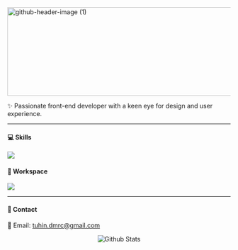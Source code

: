 
<img width="578" height="200" alt="github-header-image (1)" src="https://github.com/user-attachments/assets/55087a9a-60bd-435b-afd7-abbeb2e24729"/>


✨ Passionate front-end developer with a keen eye for design and user experience.



---
#### 💻 Skills

<img src="https://skillicons.dev/icons?i=bash,js,css,html,react,tailwind,bootstrap,figma,git,github" />

#### 🔨 Workspace

<img src="https://skillicons.dev/icons?i=idea,vscode" />

---


#### 👤 Contact

<div style="margin-bottom: 0;">
📨 Email: <a href="tuhin.dmrc@gmail.com">tuhin.dmrc@gmail.com</a>
</div>

<p align="center">
        <img src="https://raw.githubusercontent.com/mayhemantt/mayhemantt/Update/svg/Bottom.svg" alt="Github Stats" />
</p>

